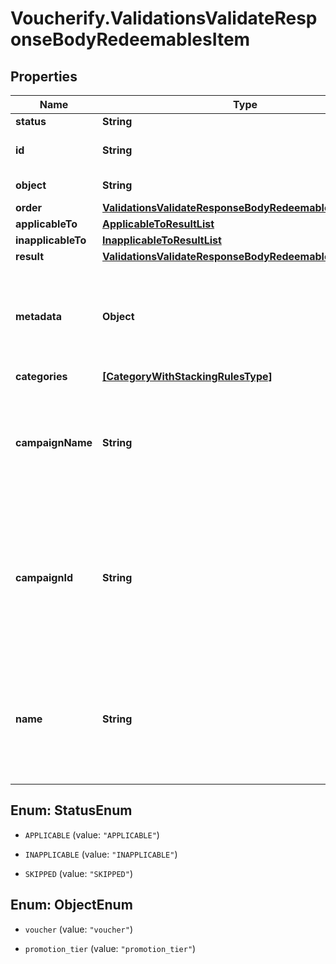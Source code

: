 # Voucherify.ValidationsValidateResponseBodyRedeemablesItem

## Properties

Name | Type | Description | Notes
------------ | ------------- | ------------- | -------------
**status** | **String** |  | [optional] 
**id** | **String** | Redeemable ID, i.e. the voucher code. | [optional] 
**object** | **String** | Redeemable&#39;s object type. | [optional] 
**order** | [**ValidationsValidateResponseBodyRedeemablesItemOrder**](ValidationsValidateResponseBodyRedeemablesItemOrder.md) |  | [optional] 
**applicableTo** | [**ApplicableToResultList**](ApplicableToResultList.md) |  | [optional] 
**inapplicableTo** | [**InapplicableToResultList**](InapplicableToResultList.md) |  | [optional] 
**result** | [**ValidationsValidateResponseBodyRedeemablesItemResult**](ValidationsValidateResponseBodyRedeemablesItemResult.md) |  | [optional] 
**metadata** | **Object** | The metadata object stores all custom attributes in the form of key/value pairs assigned to the redeemable. | [optional] 
**categories** | [**[CategoryWithStackingRulesType]**](CategoryWithStackingRulesType.md) |  | [optional] 
**campaignName** | **String** | Campaign name. Displayed only if the &#x60;options.expand&#x60; is passed with a &#x60;redeemable&#x60; value in the validation request body. | [optional] 
**campaignId** | **String** | Unique campaign ID assigned by Voucherify. Displayed only if the &#x60;options.expand&#x60; is passed with a &#x60;redeemable&#x60; value in the validation request body. | [optional] 
**name** | **String** | Name of the promotion tier. Displayed only if the &#x60;options.expand&#x60; is passed with a &#x60;redeemable&#x60; value in the validation request body. | [optional] 



## Enum: StatusEnum


* `APPLICABLE` (value: `"APPLICABLE"`)

* `INAPPLICABLE` (value: `"INAPPLICABLE"`)

* `SKIPPED` (value: `"SKIPPED"`)





## Enum: ObjectEnum


* `voucher` (value: `"voucher"`)

* `promotion_tier` (value: `"promotion_tier"`)




